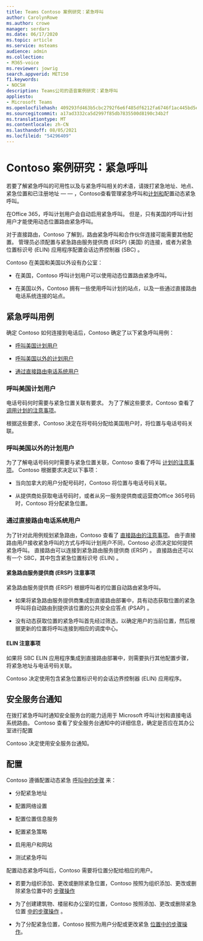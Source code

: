 ```yaml
---
title: Teams Contoso 案例研究：紧急呼叫
author: CarolynRowe
ms.author: crowe
manager: serdars
ms.date: 06/17/2020
ms.topic: article
ms.service: msteams
audience: admin
ms.collection:
- M365-voice
ms.reviewer: jowrig
search.appverid: MET150
f1.keywords:
- NOCSH
description: Teams公司的语音案例研究：紧急呼叫
appliesto:
- Microsoft Teams
ms.openlocfilehash: 409293fd463b5cbc2792f6e6f485df6212fa6746f1ac445bd5ebd71aa01e87ed
ms.sourcegitcommit: a17ad3332ca5d2997f85db7835500d8190c34b2f
ms.translationtype: MT
ms.contentlocale: zh-CN
ms.lasthandoff: 08/05/2021
ms.locfileid: "54296409"
---
```

# <a name="contoso-case-study-emergency-calling"></a>Contoso 案例研究：紧急呼叫

若要了解紧急呼叫的可用性以及与紧急呼叫相关的术语，请拨打紧急地址、地点、紧急位置和已注册地址 &mdash; &mdash; ，Contoso[](what-are-emergency-locations-addresses-and-call-routing.md)查看管理紧急呼叫和[计划和](configure-dynamic-emergency-calling.md)配置动态紧急呼叫。

在Office 365，呼叫计划用户会自动启用紧急呼叫。 但是，只有美国的呼叫计划用户才能使用动态位置路由紧急呼叫。 

对于直接路由，Contoso 了解到，路由紧急呼叫和合作伙伴连接可能需要其他配置。 管理员必须配置与紧急路由服务提供商 (ERSP)  (美国) 的连接，或者为紧急位置标识号 (ELIN) 应用程序配置会话边界控制器 (SBC) 。

Contoso 在美国和美国以外设有办公室：

- 在美国，Contoso 呼叫计划用户可以使用动态位置路由紧急呼叫。 

- 在美国以外，Contoso 拥有一些使用呼叫计划的站点，以及一些通过直接路由电话系统连接的站点。

## <a name="emergency-calling-use-cases"></a>紧急呼叫用例

确定 Contoso 如何连接到电话后，Contoso 确定了以下紧急呼叫用例： 

- [呼叫美国计划用户](#calling-plan-user-in-the-united-states) 

- [呼叫美国以外的计划用户](#calling-plan-user-outside-of-the-united-states)

- [通过直接路由电话系统用户](#user-who-connects-to-phone-system-through-direct-routing )


### <a name="calling-plan-user-in-the-united-states"></a>呼叫美国计划用户  

电话号码何时需要与紧急位置关联有要求。 为了了解这些要求，Contoso 查看了 [调用计划的注意事项](what-are-emergency-locations-addresses-and-call-routing.md#considerations-for-calling-plans)。 

根据这些要求，Contoso 决定在将号码分配给美国用户时，将位置与电话号码关联。

### <a name="calling-plan-user-outside-of-the-united-states"></a>呼叫美国以外的计划用户 

为了了解电话号码何时需要与紧急位置关联，Contoso 查看了呼叫  [计划的注意事项](what-are-emergency-locations-addresses-and-call-routing.md#considerations-for-calling-plans)。 Contoso 根据要求决定以下事项：  

-  当向加拿大的用户分配号码时，Contoso 将位置与电话号码关联。 

- 从提供商处获取电话号码时，或者从另一服务提供商或运营商Office 365号码时，Contoso 将分配紧急位置。 

### <a name="user-who-connects-to-phone-system-through-direct-routing"></a>通过直接路由电话系统用户 

为了针对此用例规划紧急路由，Contoso 查看了 [直接路由的注意事项](what-are-emergency-locations-addresses-and-call-routing.md#considerations-for-direct-routing)。 由于直接路由用户接收紧急呼叫的方式与呼叫计划用户不同，Contoso 必须决定如何提供紧急呼叫。 直接路由可以连接到紧急路由服务提供商 (ERSP) 。 直接路由还可以有一个 SBC，其中包含紧急位置标识号 (ELIN) 。   

#### <a name="emergency-routing-service-provider-ersp-considerations"></a>紧急路由服务提供商 (ERSP) 注意事项

紧急路由服务提供商 (ERSP) 根据呼叫者的位置自动路由紧急呼叫。  

- 如果将紧急路由服务提供商集成到直接路由部署中，具有动态获取位置的紧急呼叫将自动路由到提供该位置的公共安全应答点 (PSAP) 。 

- 没有动态获取位置的紧急呼叫首先经过筛选，以确定用户的当前位置，然后根据更新的位置将呼叫连接到相应的调度中心。 


#### <a name="elin-considerations"></a>ELIN 注意事项

如果将 SBC ELIN 应用程序集成到直接路由部署中，则需要执行其他配置步骤，将紧急地址与电话号码关联。  

Contoso 决定使用包含紧急位置标识号的会话边界控制器 (ELIN) 应用程序。  

## <a name="security-desk-notification"></a>安全服务台通知

在拨打紧急呼叫时通知安全服务台的能力适用于 Microsoft 呼叫计划和直接电话系统路由。 Contoso 查看了安全服务台通知中的详细信息，确定是否应在其办公室进行配置  

Contoso 决定使用安全服务台通知。

## <a name="configuration"></a>配置 

Contoso 遵循配置动态紧急 [呼叫中的步骤](configure-dynamic-emergency-calling.md) 来： 

- 分配紧急地址 

- 配置网络设置 

- 配置位置信息服务 

- 配置紧急策略 

- 启用用户和网站 

- 测试紧急呼叫 

配置动态紧急呼叫后，Contoso 需要将位置分配给相应的用户。  

- 若要为组织添加、更改或删除紧急位置，Contoso 按照为组织添加、更改或删除紧急位置中的 [步骤操作](add-change-remove-emergency-location-organization.md)

- 为了创建建筑物、楼层和办公室的位置，Contoso 按照添加、更改或删除紧急位置 [中的步骤操作](add-change-remove-emergency-place-organization.md) 。 

- 为了分配紧急位置，Contoso 按照为用户分配或更改紧急 [位置中的步骤操作](assign-change-emergency-location-user.md)。 

 
